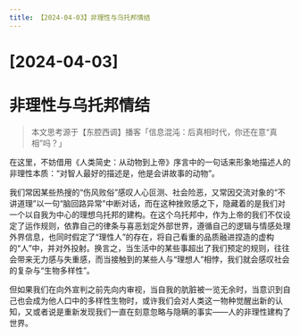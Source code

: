 ```yaml
---
title: 【2024-04-03】非理性与乌托邦情结
---
```


# [2024-04-03]
# 非理性与乌托邦情结

> 本文思考源于【东腔西调】播客「信息混沌：后真相时代，你还在意“真相”吗？」

在这里，不妨借用《人类简史：从动物到上帝》序言中的一句话来形象地描述人的非理性本质：“对智人最好的描述是，他是会讲故事的动物”。

我们常因某些热搜的“伤风败俗”感叹人心叵测、社会险恶，又常因交流对象的“不讲道理”以一句“脑回路异常”中断对话，而在这种挫败感之下，隐藏着的是我们对一个以自我为中心的理想乌托邦的建构。在这个乌托邦中，作为上帝的我们不仅设定了运作规则，依靠自己的律条与喜恶划定外部世界，遵循自己的逻辑与情感处理外界信息，也同时假定了“理性人”的存在，将自己看重的品质融进捏造的虚构的“人”中，并对外投射。换言之，当生活中的某些事超出了我们预定的规则，往往会带来无力感与失重感，而当接触到的某些人与“理想人”相悖，我们就会感叹社会的复杂与“生物多样性”。

但如果我们在向外宣判之前先向内审视，当自我的肮脏被一览无余时，当意识到自己也会成为他人口中的多样性生物时，或许我们会对人类这一物种觉醒出新的认知，又或者说是重新发现我们一直在刻意忽略与隐瞒的事实——人的非理性建构了世界。